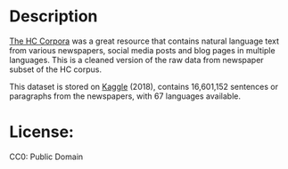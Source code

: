 # Description

[The HC Corpora](http://corpora.epizy.com/corpora.html) was a great resource that contains natural language text from various newspapers, social media posts and blog pages in multiple languages. This is a cleaned version of the raw data from newspaper subset of the HC corpus.

This dataset is stored on [Kaggle](https://www.kaggle.com/datasets/alvations/old-newspapers) (2018), contains 16,601,152 sentences or paragraphs from the newspapers, with 67 languages available.

# License: 
CC0: Public Domain


